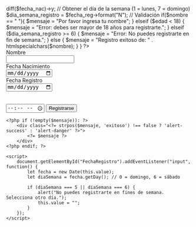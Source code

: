 <?php 
$mensaje = "";
$contra = "";
if ($_SERVER["REQUEST_METHOD"] === "POST") {
    $nombre = trim($_POST["nombre"]);
    $fecha_nacimiento = $_POST["FechaNac"];
    $fecha_registro = $_POST["Fecha_Reg"];

    // Convertir fechas a objetos DateTime
    $fecha_nac = new DateTime($fecha_nacimiento);
    $fecha_reg = new DateTime($fecha_registro);
    $hoy = new DateTime();
    // Calcular la edad 
    $edad = $hoy->diff($fecha_nac)->y;

    // Obtener el día de la semana (1 = lunes, 7 = domingo)
    $dia_semana_registro = $fecha_reg->format("N");

    // Validación 

    if($nombre == " "){
     $mensaje = "Por favor ingresa tu nombre";
    }
    elseif ($edad < 18) {
        $mensaje = "Error: debes ser mayor de 18 años para registrarte.";
    } elseif ($dia_semana_registro >= 6) {
        $mensaje = "Error: No puedes registrarte en fin de semana.";
    } else {
        $mensaje = "Registro exitoso de: " . htmlspecialchars($nombre);
    }
}
?>
<!DOCTYPE html>
<html lang="es">
<head>
    <meta charset="UTF-8">
    <meta name="viewport" content="width=device-width, initial-scale=1.0">
    <title>Registro Alumno</title>
    <style>
        .alert-success { color: green; font-weight: bold; }
        .alert-danger { color: red; font-weight: bold; }
    </style>
</head>
<body>
    <form method="post">
        <label for="Nombre">Nombre</label><br>
        <input type="text" name="nombre" require ><br>
        <label for="FechaNac">Fecha Nacimiento</label><br>
        <input type="date" name="FechaNac" require><br>
        <label for="FechaReg">Fecha Registro</label><br>
        <input type="date" name="Fecha_Reg" id="FechaRegistro" require ><br><br>
        <br><input type="time" name="Tiempo" id="tiempo">
        <button type="submit">Registrarse</button>
    </form>
    
    <?php if (!empty($mensaje)): ?>
        <div class="<?= strpos($mensaje, 'exitoso') !== false ? 'alert-success' : 'alert-danger' ?>">
            <?= $mensaje ?>
        </div>
    <?php endif; ?>

    <script>
        document.getElementById("FechaRegistro").addEventListener("input", function() {
            let fecha = new Date(this.value);
            let diaSemana = fecha.getDay(); // 0 = domingo, 6 = sábado 

            if (diaSemana === 5 || diaSemana === 6) {
                alert("No puedes registrarte en fines de semana. Selecciona otro día.");
                this.value = "";
            }
        });
    </script>
</body>
</html>
